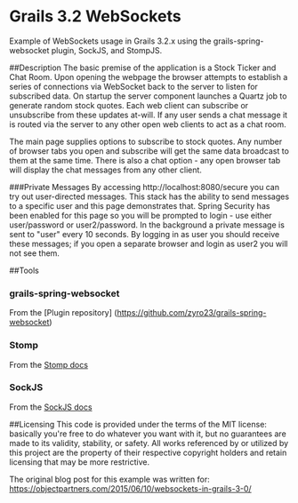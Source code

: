 # Grails 3.2 WebSockets
Example of WebSockets usage in Grails 3.2.x using the grails-spring-websocket plugin, SockJS, and StompJS. 

##Description
The basic premise of the application is a Stock Ticker and Chat Room. Upon opening the webpage the browser attempts to establish a series of connections via WebSocket back to the server to listen for subscribed data. On startup the server component launches a Quartz job to generate random stock quotes. Each web client can subscribe or unsubscribe from these updates at-will. If any user sends a chat message it is routed via the server to any other open web clients to act as a chat room.

The main page supplies options to subscribe to stock quotes. Any number of browser tabs you open and subscribe will get the same data broadcast to them at the same time. There is also a chat option - any open browser tab will display the chat messages from any other client.

###Private Messages
By accessing http://localhost:8080/secure you can try out user-directed messages. This stack has the ability to send messages to a specific user and this page demonstrates that. Spring Security has been enabled for this page so you will be prompted to login - use either user/password or user2/password. In the background a private message is sent to "user" every 10 seconds. By logging in as user you should receive these messages; if you open a separate browser and login as user2 you will not see them.

##Tools
### grails-spring-websocket
From the [Plugin repository] (https://github.com/zyro23/grails-spring-websocket)

### Stomp
From the [Stomp docs](http://jmesnil.net/stomp-websocket/doc/)

### SockJS
From the [SockJS docs](https://github.com/sockjs/sockjs-client)

##Licensing
This code is provided under the terms of the MIT license: basically you're free to do whatever you want with it, but no guarantees are made to its validity, stability, or safety. All works referenced by or utilized by this project are the property of their respective copyright holders and retain licensing that may be more restrictive.

The original blog post for this example was written for: https://objectpartners.com/2015/06/10/websockets-in-grails-3-0/
